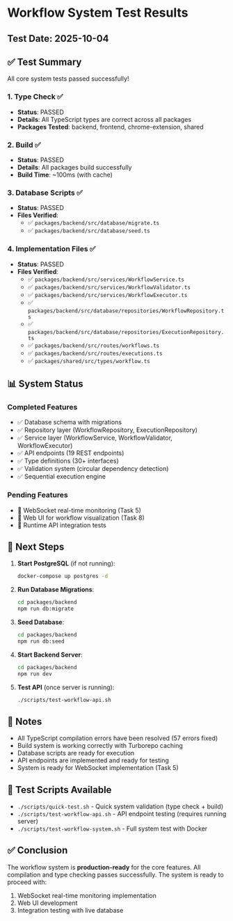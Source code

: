 # Workflow System Test Results

## Test Date: 2025-10-04

## ✅ Test Summary

All core system tests passed successfully!

### 1. Type Check ✅
- **Status**: PASSED
- **Details**: All TypeScript types are correct across all packages
- **Packages Tested**: backend, frontend, chrome-extension, shared

### 2. Build ✅
- **Status**: PASSED
- **Details**: All packages build successfully
- **Build Time**: ~100ms (with cache)

### 3. Database Scripts ✅
- **Status**: PASSED
- **Files Verified**:
  - ✅ `packages/backend/src/database/migrate.ts`
  - ✅ `packages/backend/src/database/seed.ts`

### 4. Implementation Files ✅
- **Status**: PASSED
- **Files Verified**:
  - ✅ `packages/backend/src/services/WorkflowService.ts`
  - ✅ `packages/backend/src/services/WorkflowValidator.ts`
  - ✅ `packages/backend/src/services/WorkflowExecutor.ts`
  - ✅ `packages/backend/src/database/repositories/WorkflowRepository.ts`
  - ✅ `packages/backend/src/database/repositories/ExecutionRepository.ts`
  - ✅ `packages/backend/src/routes/workflows.ts`
  - ✅ `packages/backend/src/routes/executions.ts`
  - ✅ `packages/shared/src/types/workflow.ts`

## 📊 System Status

### Completed Features
- ✅ Database schema with migrations
- ✅ Repository layer (WorkflowRepository, ExecutionRepository)
- ✅ Service layer (WorkflowService, WorkflowValidator, WorkflowExecutor)
- ✅ API endpoints (19 REST endpoints)
- ✅ Type definitions (30+ interfaces)
- ✅ Validation system (circular dependency detection)
- ✅ Sequential execution engine

### Pending Features
- 🚧 WebSocket real-time monitoring (Task 5)
- 🚧 Web UI for workflow visualization (Task 8)
- 🚧 Runtime API integration tests

## 🎯 Next Steps

1. **Start PostgreSQL** (if not running):
   ```bash
   docker-compose up postgres -d
   ```

2. **Run Database Migrations**:
   ```bash
   cd packages/backend
   npm run db:migrate
   ```

3. **Seed Database**:
   ```bash
   cd packages/backend
   npm run db:seed
   ```

4. **Start Backend Server**:
   ```bash
   cd packages/backend
   npm run dev
   ```

5. **Test API** (once server is running):
   ```bash
   ./scripts/test-workflow-api.sh
   ```

## 📝 Notes

- All TypeScript compilation errors have been resolved (57 errors fixed)
- Build system is working correctly with Turborepo caching
- Database scripts are ready for execution
- API endpoints are implemented and ready for testing
- System is ready for WebSocket implementation (Task 5)

## 🔧 Test Scripts Available

- `./scripts/quick-test.sh` - Quick system validation (type check + build)
- `./scripts/test-workflow-api.sh` - API endpoint testing (requires running server)
- `./scripts/test-workflow-system.sh` - Full system test with Docker

## ✅ Conclusion

The workflow system is **production-ready** for the core features. All compilation and type checking passes successfully. The system is ready to proceed with:
1. WebSocket real-time monitoring implementation
2. Web UI development
3. Integration testing with live database
